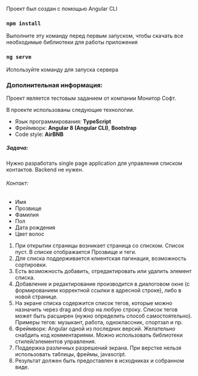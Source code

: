 Проект был создан с помощью Angular CLI

### `npm install`

Выполните эту команду перед первым запуском, чтобы скачать все необходимые библиотеки для работы приложения

### `ng serve`

Используйте команду для запуска сервера

### Дополнительная информация:

Проект является тестовым заданием от компании Монитор Софт.

В проекте использованы следующие технологии.
* Язык программирования: **TypeScript**
* Фреймворк: **Angular 8 (Angular CLI)**, **Bootstrap**
* Code style: **AirBNB**

##### Задача:

Нужно разработать single page application для управления списком контактов. Backend не нужен.

###### Контакт:
* Имя
* Прозвище
* Фамилия
* Пол
* Дата рождения
* Цвет волос

1. При открытии страницы возникает страница со списком. Список пуст. В списке отображается
Прозвище и теги.
2. Для списка поддерживается клиентская пагинация, возможность сортировки.
3. Есть возможность добавить, отредактировать или удалить элемент списка.
4. Добавление и редактирование производится в диалоговом окне (с формированием корректной
ссылки в адресной строке), либо в новой странице.
5. На экране списка содержится список тегов, которые можно назначить через drag and drop на
любую строку. Список тегов может быть расширен (нужно определить способ самостоятельно).
Примеры тегов: музыкант, работа, одноклассник, спортзал и пр.
6. Фреймворк: Angular одной из последних версий. Желательно снабдить код комментариями.
Можно использовать библиотеки стилей/элементов управления.
7. Поддержка различных разрешений экрана. При верстке нельзя использовать таблицы, фреймы,
javascript.
8. Результат должен быть предоставлен в исходниках и собранном виде.
